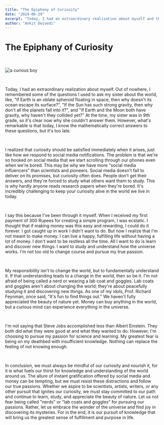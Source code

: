```yaml
---
title: "The Epiphany of Curiosity"
date: "2024-06-29"
excerpt: "Today, I had an extraordinary realization about myself and the importance of curiosity. Reflecting on past questions about the universe, I now understand the value of satisfying curiosity immediately. In a world dominated by social media and instant gratification, nurturing our curiosity is more crucial than ever."
author: "Ankit Dwivedi"
---
```



# The Epiphany of Curiosity

<br>

![a curious boy](https://images.unsplash.com/photo-1451470838681-d2856d3048a3?q=80&w=640&auto=format&fit=crop&ixlib=rb-4.0.3&ixid=M3wxMjA3fDB8MHxwaG90by1wYWdlfHx8fGVufDB8fHx8fA%3D%3xD)

<br>

Today, I had an extraordinary realization about myself. Out of nowhere, I remembered some of the questions I used to ask my sister about the world, like, "If Earth is an oblate spheroid floating in space, then why doesn't its ocean escape its surface?", "If the Sun has such strong gravity, then why don't all the planets fall into it?", and "If Earth and the Moon both have gravity, why haven't they collided yet?" At the time, my sister was in 9th grade, so it's clear now why she couldn't answer them. However, what's remarkable is that today, I know the mathematically correct answers to these questions, but it's too late.

<br>

I realized that curiosity should be satisfied immediately when it arises, just like how we respond to social media notifications. The problem is that we're so hooked on social media that we start scrolling through our phones even when we're bored. This may be why we have more "social media influencers" than scientists and pioneers. Social media doesn't fail to deliver on its promises, but curiosity often does. People don't get their answers, and they're forced to study what others want them to study. This is why hardly anyone reads research papers when they're bored. It's incredibly challenging to keep your curiosity alive in the world we live in today.

<br>

I say this because I've been through it myself. When I received my first payment of 300 Rupees for creating a simple program, I was ecstatic. I thought that if making money was this easy and rewarding, I could do it forever. I got caught up in work I didn't want to do. But now I realize that I'm not meant to make money. I can live a happy, fulfilling life without having a lot of money. I don't want to be restless all the time. All I want to do is learn and discover new things. I want to study and understand how the universe works. I'm not too old to change course and pursue my true passion.

<br>

My responsibility isn't to change the world, but to fundamentally understand it. If that understanding leads to a change in the world, then so be it. I'm not afraid of being called a nerd or wearing a lab coat and goggles. Lab coats and goggles aren't about changing the world; they're about peacefully studying it and discovering new things. As one of my idols, Prof. Richard Feynman, once said, "It's fun to find things out." We haven't fully appreciated the beauty of nature yet. Money can buy anything in the world, but a curious mind can experience everything in the universe.

<br>

I'm not saying that Steve Jobs accomplished less than Albert Einstein. They both did what they were good at and what they wanted to do. However, I'm choosing to pursue my passion for science and learning. My greatest fear is being on my deathbed with insufficient knowledge. Nothing can replace the feeling of not knowing enough.

<br>

In conclusion, we must always be mindful of our curiosity and nourish it, for it is what fuels our thirst for knowledge and understanding of the world around us. The allure of instant gratification offered by social media and money can be tempting, but we must resist these distractions and follow our true passions. Whether we aspire to be scientists, artists, writers, or any other pursuit that ignites our curiosity, we must stay committed to our path and continue to learn, study, and appreciate the beauty of nature. Let us not fear being called "nerds" or "lab coats and goggles" for pursuing our passions. Rather, let us embrace the wonder of the universe and find joy in discovering its mysteries. For in the end, it is our pursuit of knowledge that will bring us the greatest sense of fulfillment and purpose in life.